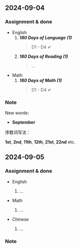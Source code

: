 ## 2024-09-04

### Assignment & done

- English
  1. _**180 Days of Language (1)**_
     > D1 - D4 ✔
  2. _**180 Days of Reading (1)**_
     > ...
- Math
  1. _**180 Days of Math (1)**_
     > D1 - D4 ✔

### Note

New words:

- **September**

序数词写法：

**1st**, **2nd**, **11th**, **12th**, **21st**, **22nd** etc.

## 2024-09-05

### Assignment & done

- English
  1. ...

- Math
  1. ...

- Chinese
  1. ...

### Note
